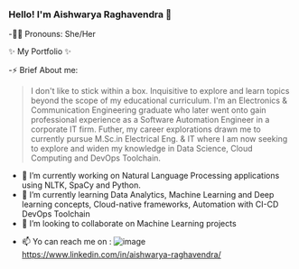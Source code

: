 ### Hello! I'm Aishwarya Raghavendra 👋
-🙋‍♀️ Pronouns: She/Her

✨ My Portfolio ✨ 

-⚡ Brief About me: 
  > I don't like to stick within a box. 
  > Inquisitive to explore and learn topics beyond the scope of my educational curriculum. 
  > I'm an Electronics & Communication Engineering graduate who later went onto gain professional experience as a Software Automation Engineer in a corporate IT firm.
  > Futher, my career explorations drawn me to currently pursue M.Sc.in Electrical Eng. & IT where I am now seeking to explore and widen my knowledge in Data Science,     Cloud Computing and DevOps Toolchain.
- 🔭 I’m currently working on Natural Language Processing applications using NLTK, SpaCy and Python.
- 🌱 I’m currently learning Data Analytics, Machine Learning and Deep learning concepts, Cloud-native frameworks, Automation with CI-CD DevOps Toolchain
- 👯 I’m looking to collaborate on Machine Learning projects
<!-- - 🤔 I’m looking for help with ... -->
<!-- - 💬 Ask me about ... -->
- 📫 Yo can reach me on : ![image](https://user-images.githubusercontent.com/45971902/176130919-6cfaccba-3593-4345-9751-88fe679bbf10.png)
 https://www.linkedin.com/in/aishwarya-raghavendra/


